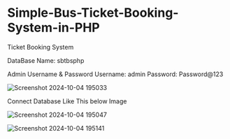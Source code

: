 # Simple-Bus-Ticket-Booking-System-in-PHP
Ticket Booking System

DataBase Name: sbtbsphp

Admin Username & Password
Username: admin
Password: Password@123

![Screenshot 2024-10-04 195033](https://github.com/user-attachments/assets/5abaa39d-f430-48b5-9d2f-7b707b3ff436)

Connect Database Like This below Image 

![Screenshot 2024-10-04 195047](https://github.com/user-attachments/assets/3931cb0d-ebc3-48c2-a586-5ab3ac1327ec)

![Screenshot 2024-10-04 195141](https://github.com/user-attachments/assets/0367d30c-72d7-46a8-a52f-f200d70db364)
